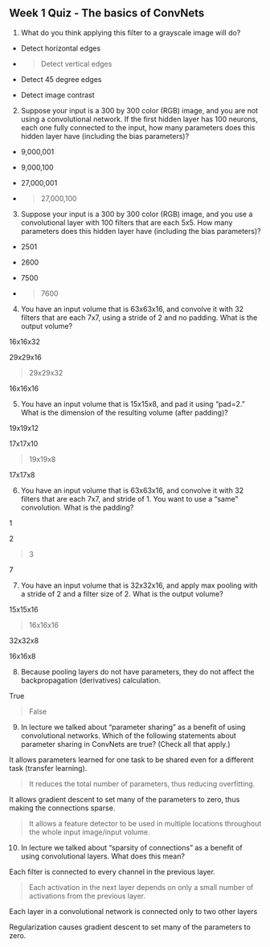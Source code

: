 ## Week 1 Quiz - The basics of ConvNets



1. What do you think applying this filter to a grayscale image will do?

  - Detect horizontal edges

  - > Detect vertical edges

  - Detect 45 degree edges

  - Detect image contrast

2. Suppose your input is a 300 by 300 color (RGB) image, and you are not using a convolutional network. If the first hidden layer has 100 neurons, each one fully connected to the input, how many parameters does this hidden layer have (including the bias parameters)?

  - 9,000,001

  - 9,000,100

  - 27,000,001

  - > 27,000,100

3. Suppose your input is a 300 by 300 color (RGB) image, and you use a convolutional layer with 100 filters that are each 5x5. How many parameters does this hidden layer have (including the bias parameters)?

  - 2501

  - 2600

  - 7500

  - > 7600

4. You have an input volume that is 63x63x16, and convolve it with 32 filters that are each 7x7, using a stride of 2 and no padding. What is the output volume?

  16x16x32

  29x29x16

  > 29x29x32

  16x16x16

5. You have an input volume that is 15x15x8, and pad it using “pad=2.” What is the dimension of the resulting volume (after padding)?

  19x19x12

  17x17x10

  > 19x19x8

  17x17x8

6. You have an input volume that is 63x63x16, and convolve it with 32 filters that are each 7x7, and stride of 1. You want to use a “same” convolution. What is the padding?

  1

  2

  > 3

  7

7. You have an input volume that is 32x32x16, and apply max pooling with a stride of 2 and a filter size of 2. What is the output volume?

  15x15x16

  > 16x16x16

  32x32x8

  16x16x8

8. Because pooling layers do not have parameters, they do not affect the backpropagation (derivatives) calculation.

  True

  > False

9. In lecture we talked about “parameter sharing” as a benefit of using convolutional networks. Which of the following statements about parameter sharing in ConvNets are true? (Check all that apply.)

  It allows parameters learned for one task to be shared even for a different task (transfer learning).

  >  It reduces the total number of parameters, thus reducing overfitting.

  It allows gradient descent to set many of the parameters to zero, thus making the connections sparse.

  > It allows a feature detector to be used in multiple locations throughout the whole input image/input volume.

10. In lecture we talked about “sparsity of connections” as a benefit of using convolutional layers. What does this mean?

  Each filter is connected to every channel in the previous layer.

  > Each activation in the next layer depends on only a small number of activations from the previous layer.

  Each layer in a convolutional network is connected only to two other layers

  Regularization causes gradient descent to set many of the parameters to zero.
